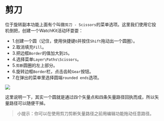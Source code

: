 # 剪刀

位于旋转副本功能上面有个叫做`剪刀 - Scissors`的菜单选项。这里我们使用它投机倒把，创建一个WatchKit活动环耍耍：
+ 1.创建一个圆（记住，使用快捷键`O`并按住`Shift`拖动出一个圆圈）。
+ 2.取消填充`Fill`。
+ 3.把边框`Border`的值加大到`25`。
+ 4.选择菜单`Layer\Paths\Scissors`。
+ 5.`剪断`圆圈的左上部分。
+ 6.旋转边框`Border`栏，点击齿轮`Gear`按钮。
+ 7.在弹出的菜单里选择圆端`rounded ends`选项。

![](http://cdn2.raywenderlich.com/wp-content/uploads/2015/10/watchkit-ring.gif)

这里说明一下，其实一个圆就是通过四个矢量点和四条矢量路径回执而成，所以矢量路径可以随便干掉。

>小提示：你可以在使用剪刀剪断矢量路径之前用编辑功能拖动任意路径。